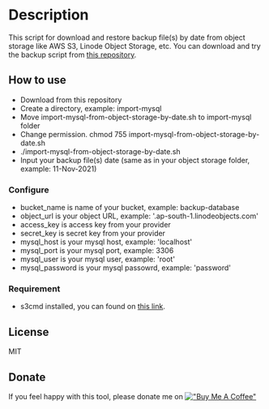 # Description
This script for download and restore backup file(s) by date from object storage like AWS S3, Linode Object Storage, etc. You can download and try the backup script from [this repository](https://github.com/bangdoni/backup-mysql-to-object-storage).

## How to use

- Download from this repository
- Create a directory, example: import-mysql
- Move import-mysql-from-object-storage-by-date.sh to import-mysql folder
- Change permission. chmod 755 import-mysql-from-object-storage-by-date.sh
- ./import-mysql-from-object-storage-by-date.sh
- Input your backup file(s) date (same as in your object storage folder, example: 11-Nov-2021)

### Configure
- bucket_name is name of your bucket, example: backup-database
- object_url is your object URL, example: '.ap-south-1.linodeobjects.com'
- access_key is access key from your provider
- secret_key is secret key from your provider
- mysql_host is your mysql host, example: 'localhost'
- mysql_port is your mysql port, example: 3306
- mysql_user is your mysql user, example: 'root'
- mysql_password is your mysql passowrd, example: 'password'

### Requirement
- s3cmd installed, you can found on [this link](https://s3tools.org/s3cmd).


## License

MIT

## Donate
If you feel happy with this tool, please donate me on 
[!["Buy Me A Coffee"](https://www.buymeacoffee.com/assets/img/custom_images/orange_img.png)](https://www.buymeacoffee.com/bangdoni)
